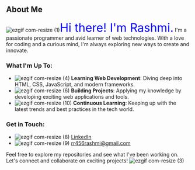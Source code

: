 ## About Me

![ezgif com-resize (1)](https://github.com/user-attachments/assets/3b70f2f7-78ef-4c51-914b-60344aeaa63a)<font color="blue" size="6">Hi there!</span> I'm Rashmi.</font>
I'm a passionate programmer and avid learner of web technologies. With a love for coding and a curious mind, I'm always exploring new ways to create and innovate.


### What I'm Up To:
- ![ezgif com-resize (4)](https://github.com/user-attachments/assets/4c150e44-2fa0-4fd8-bb4a-b0b478a386c6) <span style="display:inline-block; animation: wave 2s infinite;">**Learning Web Development**</span>: Diving deep into HTML, CSS, JavaScript, and modern frameworks.
- ![ezgif com-resize (6)](https://github.com/user-attachments/assets/738e1285-d2e8-4c05-8fc1-efeea6f3b31e) <span style="display:inline-block; animation: wave 2s infinite;">**Building Projects**</span>: Applying my knowledge by developing exciting web applications and tools.
- ![ezgif com-resize (10)](https://github.com/user-attachments/assets/3753961a-18e3-4a3d-90d6-bd961da77052) <span style="display:inline-block; animation: wave 2s infinite;">**Continuous Learning**</span>: Keeping up with the latest trends and best practices in the tech world.

### Get in Touch:
- ![ezgif com-resize (8)](https://github.com/user-attachments/assets/b130d806-5d01-4a2d-b2b1-f7e2c6a76d56) [LinkedIn](https://www.linkedin.com/in/rashmi-n-899355285/)
- ![ezgif com-resize (9)](https://github.com/user-attachments/assets/d87ea6e7-3ce2-42c7-8558-3fc21818e8f4) rr456rashmi@gmail.com

Feel free to explore my repositories and see what I've been working on. Let's connect and collaborate on exciting projects!
                                                                        ![ezgif com-resize (3)](https://github.com/user-attachments/assets/c3750707-bf13-4dcb-a8fe-d7a24a21b749)
